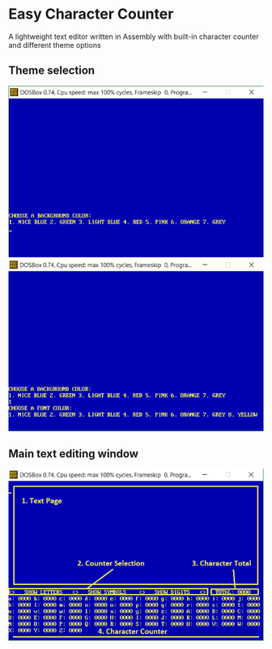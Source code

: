 # Easy Character Counter
A lightweight text editor written in Assembly with built-in character counter and different theme options

## Theme selection   
![Background selection](images/CHOOSE_BACKGROUND.png)
![Font selection](images/CHOOSE_FONT.png)

## Main text editing window  
![Main window](images/MAIN_WINDOW.png)
